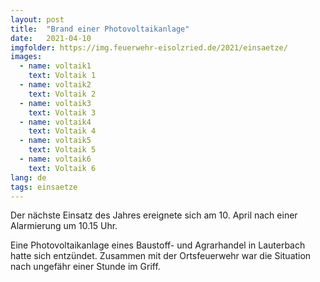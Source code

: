 ```yaml
---
layout: post
title:  "Brand einer Photovoltaikanlage"
date:   2021-04-10
imgfolder: https://img.feuerwehr-eisolzried.de/2021/einsaetze/
images:
  - name: voltaik1
    text: Voltaik 1
  - name: voltaik2
    text: Voltaik 2
  - name: voltaik3
    text: Voltaik 3
  - name: voltaik4
    text: Voltaik 4
  - name: voltaik5
    text: Voltaik 5
  - name: voltaik6
    text: Voltaik 6
lang: de
tags: einsaetze
---
```

Der nächste Einsatz des Jahres ereignete sich am 10. April nach einer Alarmierung um 10.15 Uhr.

Eine Photovoltaikanlage eines Baustoff- und Agrarhandel in Lauterbach hatte sich entzündet. Zusammen mit der Ortsfeuerwehr war die Situation nach ungefähr einer Stunde im Griff.
